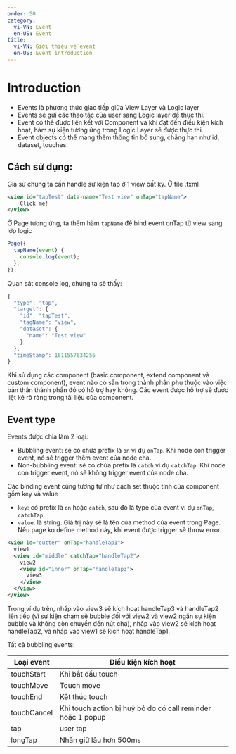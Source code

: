 ```yaml
---
order: 50
category:
  vi-VN: Event
  en-US: Event
title: 
  vi-VN: Giới thiệu về event
  en-US: Event introduction
---
```


# Introduction
- Events là phương thức giao tiếp giữa View Layer và Logic layer
- Events sẽ gửi các thao tác của user sang Logic layer để thực thi.
- Event có thể được liên kết với Component và khi đạt đến điều kiện kích hoạt, hàm sự kiện tương ứng trong Logic Layer sẽ được thực thi.
- Event objects có thể mang thêm thông tin bổ sung, chẳng hạn như id, dataset, touches.

## Cách sử dụng:
Giả sử chúng ta cần handle sự kiện tap ở 1 view bất kỳ.
Ở file .txml 
```xml
<view id="tapTest" data-name="Test view" onTap="tapName">
    Click me! 
</view>
```

Ở Page tương ứng, ta thêm hàm `tapName` để bind event onTap từ view sang lớp logic
```js
Page({
  tapName(event) {
    console.log(event);
  },
});
```

Quan sát console log, chúng ta sẽ thấy:
```js
{
  "type": "tap",
  "target": {
    "id": "tapTest",
    "tagName": "view",
    "dataset": {
      "name": "Test view"
    }
  },
  "timeStamp": 1611557634256
}
```

Khi sử dụng các component (basic component, extend component và custom component), event nào có sẵn trong thành phần phụ thuộc vào việc bản thân thành phần đó có hỗ trợ hay không. Các event được hỗ trợ sẽ được liệt kê rõ ràng trong tài liệu của component.

## Event type
Events được chia làm 2 loại:
- Bubbling event: sẽ có chứa prefix là `on` ví dụ `onTap`. Khi node con trigger event, nó sẽ trigger thêm event của node cha. 
- Non-bubbling event: sẽ có chứa prefix là `catch` ví dụ `catchTap`. Khi node con trigger event, nó sẽ không trigger event của node cha. 

Các binding event cũng tương tự như cách set thuộc tính của component gồm key và value
- `key`: có prefix là `on` hoặc `catch`, sau đó là type của event ví dụ `onTap`, `catchTap`.
- `value`: là string. Giá trị này sẽ là tên của method của event trong Page. Nếu page ko define method này, khi event được trigger sẽ throw error.

```xml
<view id="outter" onTap="handleTap1">
  view1
  <view id="middle" catchTap="handleTap2">
    view2
    <view id="inner" onTap="handleTap3">
      view3
    </view>
  </view>
</view>
```
Trong ví dụ trên, nhấp vào view3 sẽ kích hoạt handleTap3 và handleTap2 liên tiếp (vì sự kiện chạm sẽ bubble đối với view2 và view2 ngăn sự kiện bubble và không còn chuyển đến nút cha), nhấp vào view2 sẽ kích hoạt handleTap2, và nhấp vào view1 sẽ kích hoạt handleTap1.

Tất cả bubbling events:

| Loại event     | Điều kiện kích hoạt  |
| ------- | --------------- |
| touchStart | Khi bắt đầu touch |
| touchMove | Touch move |
| touchEnd | Kết thúc touch |
| touchCancel | Khi touch action bị huỷ bỏ do có call reminder hoặc 1 popup |
| tap | user tap |
| longTap | Nhấn giữ lâu hơn 500ms |


